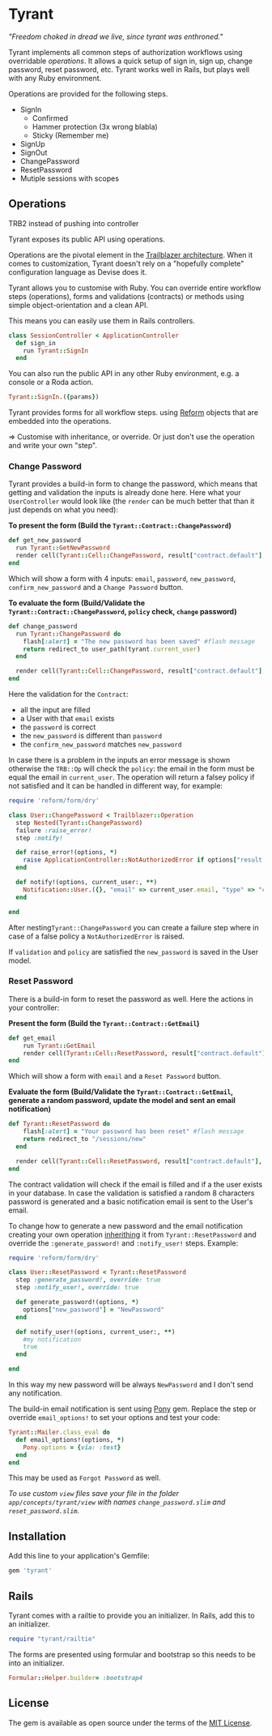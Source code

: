 # Tyrant

_"Freedom choked in dread we live, since tyrant was enthroned."_

Tyrant implements all common steps of authorization workflows using overridable _operations_. It allows a quick setup of sign in, sign up, change password, reset password, etc. Tyrant works well in Rails, but plays well with any Ruby environment.

Operations are provided for the following steps.

* SignIn
  * Confirmed
  * Hammer protection (3x wrong blabla)
  * Sticky (Remember me)
* SignUp
* SignOut
* ChangePassword
* ResetPassword
* Mutiple sessions with scopes

## Operations

TRB2 instead of pushing into controller


Tyrant exposes its public API using operations.

Operations are the pivotal element in the [Trailblazer architecture](https://github.com/apotonick/trailblazer). When it comes to customization, Tyrant doesn't rely on a "hopefully complete" configuration language as Devise does it.

Tyrant allows you to customise with Ruby. You can override entire workflow steps (operations), forms and validations (contracts) or methods using simple object-orientation and a clean API.


This means you can easily use them in Rails controllers.

```ruby
class SessionController < ApplicationController
  def sign_in
    run Tyrant::SignIn
  end
```

You can also run the public API in any other Ruby environment, e.g. a console or a Roda action.

```ruby
Tyrant::SignIn.({params})
```

Tyrant provides forms for all workflow steps. using [Reform](https://github.com/apotonick/reform) objects that are embedded into the operations.


=> Customise with inheritance, or override. Or just don't use the operation and write your own "step".

### Change Password

Tyrant provides a build-in form to change the password, which means that getting and validation the inputs is already done here.
Here what your `UserController` would look like (the `render` can be much better that than it just depends on what you need):

**To present the form (Build the `Tyrant::Contract::ChangePassword`)**
```ruby
def get_new_password
  run Tyrant::GetNewPassword
  render cell(Tyrant::Cell::ChangePassword, result["contract.default"], context: {"current_user" => User}, layout: Your::Cell::Layout)
end
```
Which will show a form with 4 inputs: `email`, `password`, `new_password`, `confirm_new_password` and a `Change Password` button.
 
**To evaluate the form (Build/Validate the `Tyrant::Contract::ChangePassword`, `policy` check, `change` password)**
```ruby
def change_password
  run Tyrant::ChangePassword do
    flash[:alert] = "The new password has been saved" #flash message
    return redirect_to user_path(tyrant.current_user)
  end

  render cell(Tyrant::Cell::ChangePassword, result["contract.default"], context: {"current_user" => User}, layout: Your::Cell::Layout)
end
```

Here the validation for the `Contract`:

* all the input are filled
* a User with that `email` exists
* the `password` is correct
* the `new_password` is different than `password`
* the `confirm_new_password` matches `new_password`

In case there is a problem in the inputs an error message is shown otherwise the `TRB::Op` will check the `policy`: the email in the form must be equal the email in `current_user`. The operation will return a falsey policy if not satisfied and it can be handled in different way, for example: 

```ruby
require 'reform/form/dry' 

class User::ChangePassword < Trailblazer::Operation
  step Nested(Tyrant::ChangePassword)
  failure :raise_error!
  step :notify!

  def raise_error!(options, *)
    raise ApplicationController::NotAuthorizedError if options["result.policy.default"].failure?
  end

  def notify!(options, current_user:, **)
    Notification::User.({}, "email" => current_user.email, "type" => "change_password")
  end

end
```
After nesting`Tyrant::ChangePassword` you can create a failure step where in case of a false policy a `NotAuthorizedError` is raised.

If `validation` and `policy` are satisfied the `new_password` is saved in the User model.

### Reset Password

There is a build-in form to reset the password as well. Here the actions in your controller:

**Present the form (Build the `Tyrant::Contract::GetEmail`)**
```ruby
def get_email
    run Tyrant::GetEmail
    render cell(Tyrant::Cell::ResetPassword, result["contract.default"], context: {"current_user" => User}, layout: Your::Cell::Layout)
end
```
Which will show a form with `email` and a `Reset Password` button.

**Evaluate the form (Build/Validate the `Tyrant::Contract::GetEmail`, generate a random password, update the model and sent an email notification)**
```ruby
def Tyrant::ResetPassword do 
    flash[:alert] = "Your password has been reset" #flash message
    return redirect_to "/sessions/new"
  end

  render cell(Tyrant::Cell::ResetPassword, result["contract.default"], context: {"current_user" => User}, layout: Your::Cell::Layout)
end
```

The contract validation will check if the email is filled and if a the user exists in your database.
In case the validation is satisfied a random 8 characters password is generated and a basic notification email is sent to the User's email.

To change how to generate a new password and the email notification creating your own operation [inherithing](http://trailblazer.to/gems/operation/2.0/api.html#inheritance-override) it from `Tyrant::ResetPassword` and override the `:generate_password!` and `:notify_user!` steps.
Example:

```ruby
require 'reform/form/dry' 

class User::ResetPassword < Tyrant::ResetPassword
  step :generate_password!, override: true
  step :notify_user!, override: true

  def generate_password!(options, *)
    options["new_password"] = "NewPassword"
  end

  def notify_user!(options, current_user:, **)
    #my notification
    true
  end

end
```
In this way my new password will be always `NewPassword` and I don't send any notification.

The build-in email notification is sent using [Pony](https://github.com/benprew/pony) gem.
Replace the step or override `email_options!` to set your options and test your code:
```ruby
Tyrant::Mailer.class_eval do 
  def email_options!(options, *)
    Pony.options = {via: :test}
  end  
end
```

This may be used as `Forgot Password` as well.

*To use custom `view` files save your file in the folder `app/concepts/tyrant/view` with names `change_password.slim` and `reset_password.slim`.*

## Installation

Add this line to your application's Gemfile:

```ruby
gem 'tyrant'
```

## Rails

Tyrant comes with a railtie to provide you an initializer. In Rails, add this to an initializer.

```ruby
require "tyrant/railtie"
```

The forms are presented using formular and bootstrap so this needs to be into an initializer.

```ruby
Formular::Helper.builder= :bootstrap4
```

## License

The gem is available as open source under the terms of the [MIT License](http://opensource.org/licenses/MIT).